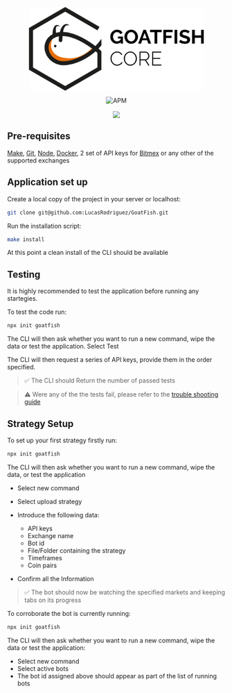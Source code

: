
<p align="center">
  <img align="center" height="0%" width="80%"  src="./src/assets/img/Goatfish Core White.png"></img>
</p>

<p align="center">  
  <img href="https://app.gitbook.com/@goatfish/s/goatfish/getting-started-users" alt="APM" src="https://img.shields.io/badge/license-MIT-blue.svg">
</p>

<p align="center">
  <a align="center" href="https://docs.goatfish.app/getting-started-users"><img align="center" src="https://img.shields.io/badge/documentation-available-brightgreen"/></a>  
</p>

## Pre-requisites
[Make](https://askubuntu.com/questions/161104/how-do-i-install-make), [Git](https://git-scm.com/), [Node](https://nodejs.org/en/download), [Docker](https://docs.docker.com/get-docker/), 2 set of API keys for [Bitmex](https://www.bitmex.com/register/uMNVsK) or any other of the supported exchanges


## Application set up

Create a local copy of the project in your server or localhost:

```bash
git clone git@github.com:LucasRodriguez/GoatFish.git
```

Run the installation script:

```bash
make install
```

At this point a clean install of the CLI should be available

## Testing 

It is highly recommended to test the application before running any startegies. 

To test the code run:

```bash
npx init goatfish
```

The CLI will then ask whether you want to run a new command, wipe the data or test the application.
Select Test 

The CLI will then request a series of API keys, provide them in the order specified. 

> ✅ The CLI should Return the number of passed tests 

> ⚠️ Were any of the the tests fail, please refer to the [trouble shooting guide](https://www.youtube.com/watch?v=dQw4w9WgXcQ&feature=youtu.be)


## Strategy Setup

To set up your first strategy firstly run:

```bash
npx init goatfish
```

The CLI will then ask whether you want to run a new command, wipe the data, or test the application

- Select new command   
- Select upload strategy
- Introduce the following data:
  - API keys
  - Exchange name
  - Bot id
  - File/Folder containing the strategy
  - Timeframes
  - Coin pairs

 - Confirm all the Information
 
> ✅ The bot should now be watching the specified markets and keeping tabs on its progress

To corroborate the bot is currently running:

```bash
npx init goatfish
```

The CLI will then ask whether you want to run a new command, wipe the data or test the application:

- Select new command   
- Select active bots
- The bot id assigned above should appear as part of the list of running bots
